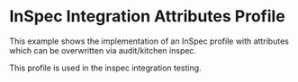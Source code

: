 # InSpec Integration Attributes Profile

This example shows the implementation of an InSpec profile with attributes which can be overwritten via audit/kitchen inspec.

This profile is used in the inspec integration testing.
